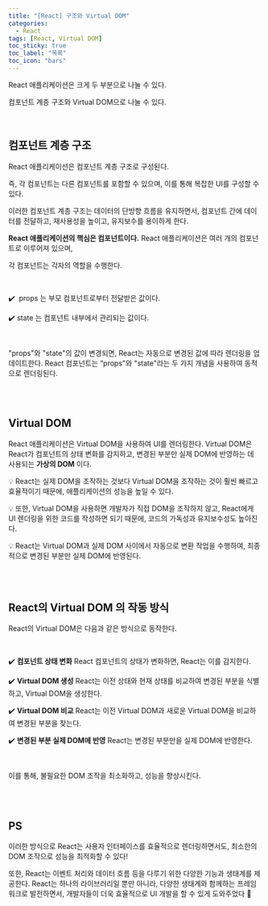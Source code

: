 ```yaml
---
title: "[React] 구조와 Virtual DOM"
categories:
  - React
tags: [React, Virtual DOM]
toc_sticky: true
toc_label: "목록"
toc_icon: "bars"
---
```




React 애플리케이션은 크게 두 부분으로 나눌 수 있다.

컴포넌트 계층 구조와 Virtual DOM으로 나눌 수 있다. 

<br>


## 컴포넌트 계층 구조

React 애플리케이션은 컴포넌트 계층 구조로 구성된다.

즉, 각 컴포넌트는 다른 컴포넌트를 포함할 수 있으며, 이를 통해 복잡한 UI를 구성할 수 있다.

이러한 컴포넌트 계층 구조는 데이터의 단방향 흐름을 유지하면서, 컴포넌트 간에 데이터를 전달하고, 재사용성을 높이고, 유지보수를 용이하게 한다. 

**React 애플리케이션의 핵심은 컴포넌트이다.** 
React 애플리케이션은 여러 개의 컴포넌트로 이루어져 있으며, 

각 컴포넌트는 각자의 역할을 수행한다.  



<br>

✔️  props 는 부모 컴포넌트로부터 전달받은 값이다. 

✔️ state 는 컴포넌트 내부에서 관리되는 값이다. 

<br>

"props"와 "state"의 값이 변경되면, React는 자동으로 변경된 값에 따라 렌더링을 업데이트한다. 
React 컴포넌트는 “props"와 "state"라는 두 가지 개념을 사용하여 동적으로 렌더링된다.


<br>
<br>


## Virtual DOM

React 애플리케이션은 Virtual DOM을 사용하여 UI를 렌더링한다. 
Virtual DOM은 React가 컴포넌트의 상태 변화를 감지하고,
변경된 부분만 실제 DOM에 반영하는 데 사용되는 **가상의 DOM** 이다.

💡 React는 실제 DOM을 조작하는 것보다 Virtual DOM을 조작하는 것이 훨씬 빠르고 효율적이기 때문에, 애플리케이션의 성능을 높일 수 있다.

💡 또한, Virtual DOM을 사용하면 개발자가 직접 DOM을 조작하지 않고,
React에게 UI 렌더링을 위한 코드를 작성하면 되기 때문에, 코드의 가독성과 유지보수성도 높아진다.

💡 React는 Virtual DOM과 실제 DOM 사이에서 자동으로 변환 작업을 수행하여,
최종적으로 변경된 부분만 실제 DOM에 반영된다.



<br>
<br>



## React의 Virtual DOM 의 작동 방식

React의 Virtual DOM은 다음과 같은 방식으로 동작한다.  

<br>

✔️ **컴포넌트 상태 변화**
React 컴포넌트의 상태가 변화하면, React는 이를 감지한다.

✔️ **Virtual DOM 생성**
React는 이전 상태와 현재 상태를 비교하여 변경된 부분을 식별하고, Virtual DOM을 생성한다.

✔️ **Virtual DOM 비교**
React는 이전 Virtual DOM과 새로운 Virtual DOM을 비교하여 변경된 부분을 찾는다.

✔️ **변경된 부분 실제 DOM에 반영**
React는 변경된 부분만을 실제 DOM에 반영한다.   

<br>

이를 통해, 불필요한 DOM 조작을 최소화하고, 성능을 향상시킨다.


<br>
<br>


## PS

이러한 방식으로 React는 사용자 인터페이스를 효율적으로 렌더링하면서도,
최소한의 DOM 조작으로 성능을 최적화할 수 있다! 

또한, React는 이벤트 처리와 데이터 흐름 등을 다루기 위한 다양한 기능과 생태계를 제공한다.
React는 하나의 라이브러리일 뿐만 아니라, 다양한 생태계와 함께하는 프레임워크로 발전하면서,
개발자들이 더욱 효율적으로 UI 개발을 할 수 있게 도와주었다 🐰
